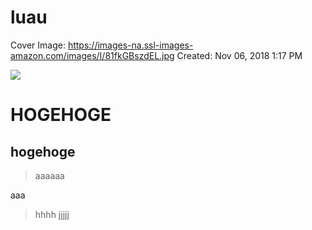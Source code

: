 # luau

Cover Image: https://images-na.ssl-images-amazon.com/images/I/81fkGBszdEL.jpg
Created: Nov 06, 2018 1:17 PM

<img src="https://images-na.ssl-images-amazon.com/images/I/81fkGBszdEL.jpg" width=“30px”>

# HOGEHOGE

## hogehoge

> aaaaaa

aaa

> hhhh jjjjj
